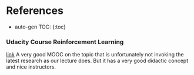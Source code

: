 # References

* auto-gen TOC:
{:toc}

### Udacity Course Reinforcement Learning
[link](https://classroom.udacity.com/courses/ud600)
A very good MOOC on the topic that is unfortunately not invoking the latest research as our lecture does. But it has a very good didactic concept and nice instructors.
